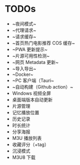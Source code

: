 # TODOs

- ~夜间模式~
- ~代理请求~
- ~请求缓存~
- ~首页热门电影推荐 COS 缓存~
- ~PWA 更新提示~
- ~片源可用性检测~
- ~网页 Metadata 更新~
- ~导入导出~
- ~Docker~
- ~PC 客户端（Tauri~
- ~自动构建（Github action）~
- Windows 视频全屏
- 桌面端版本自动更新
- 片源管理
- 记忆播放位置
- 历史记录
- 时长统计
- 分享海报
- M3U 播放列表
- 收藏评分（+tag）
- 沉浸模式
- M3U8 下载
